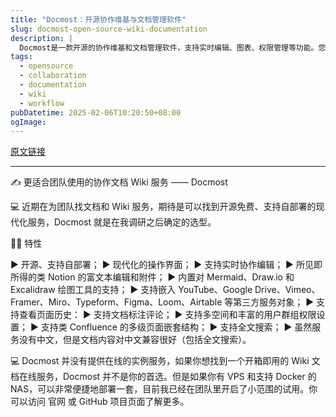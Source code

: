 ```yaml
---
title: "Docmost：开源协作维基与文档管理软件"
slug: docmost-open-source-wiki-documentation
description: |
  Docmost是一款开源的协作维基和文档管理软件，支持实时编辑、图表、权限管理等功能。您可以轻松创建和分享知识，满足团队、项目和部门的需求，助力信息安全与高效交流。
tags: 
  - opensource
  - collaboration
  - documentation
  - wiki
  - workflow
pubDatetime: 2025-02-06T10:20:50+08:00
ogImage: 
---
```


[原文链接](https://docmost.com/)

---

✍️ 更适合团队使用的协作文档 Wiki 服务 —— Docmost

💻 近期在为团队找文档和 Wiki 服务，期待是可以找到开源免费、支持自部署的现代化服务，Docmost 就是在我调研之后确定的选型。

🧙‍♂️ 特性

▶ 开源、支持自部署；
▶ 现代化的操作界面；
▶ 支持实时协作编辑；
▶ 所见即所得的类 Notion 的富文本编辑和附件；
▶ 内置对 Mermaid、Draw.io 和 Excalidraw 绘图工具的支持；
▶ 支持嵌入 YouTube、Google Drive、Vimeo、Framer、Miro、Typeform、Figma、Loom、Airtable 等第三方服务对象；
▶ 支持查看页面历史：
▶ 支持文档标注评论；
▶ 支持多空间和丰富的用户群组权限设置；
▶ 支持类 Confluence 的多级页面嵌套结构；
▶ 支持全文搜索；
▶ 虽然服务没有中文，但是文档内容对中文兼容很好（包括全文搜索）。

💻 Docmost 并没有提供在线的实例服务，如果你想找到一个开箱即用的 Wiki 文档在线服务，Docmost 并不是你的首选。但是如果你有 VPS 和支持 Docker 的 NAS，可以非常便捷地部署一套，目前我已经在团队里开启了小范围的试用。你可以访问 官网 或 GitHub 项目页面了解更多。

